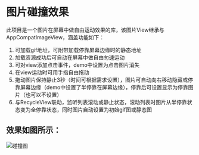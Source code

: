 # 图片碰撞效果
此项目是一个图片在屏幕中做自由运动效果的库，该图片View继承与AppCompatImageView，涵盖功能如下：

1. 可加载gif地址，可附带加载停靠屏幕边缘时的静态地址
2. 加载资源成功后可自动在屏幕中做自由匀速运动
3. 可对view添加点击事件，demo中设置为点击图片消失
4. 在view运动时可用手指自由拖动
5. 拖动图片保持静止3秒（时间可根据需求设置），图片可自动向右移动隐藏或停靠屏幕边缘（demo中设置了半停靠在屏幕边缘），停靠后可设置显示为停靠图片（也可以不设置）
6. 与RecycleView联动，监听列表滚动或静止状态，滚动列表时图片从半停靠状态变为全停靠状态，同时图片自动设置为初始gif图或静态图

## 效果如图所示：
![碰撞图](https://github.com/xiaotian-freedom/ViewCollision/blob/main/screenshot/bubble-tick.gif)
